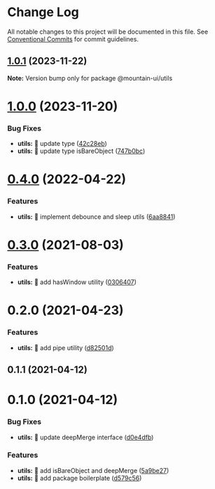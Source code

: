 # Change Log

All notable changes to this project will be documented in this file.
See [Conventional Commits](https://conventionalcommits.org) for commit guidelines.

## [1.0.1](https://github.com/tonyghiani/mountain-ui/compare/@mountain-ui/utils@1.0.0...@mountain-ui/utils@1.0.1) (2023-11-22)

**Note:** Version bump only for package @mountain-ui/utils

# [1.0.0](https://github.com/tonyghiani/mountain-ui/compare/@mountain-ui/utils@0.4.0...@mountain-ui/utils@1.0.0) (2023-11-20)

### Bug Fixes

- **utils:** 🐛 update type ([42c28eb](https://github.com/tonyghiani/mountain-ui/commit/42c28eb330865e0e44ec2a6e2c1814d9496f4f98))
- **utils:** 🐛 update type isBareObject ([747b0bc](https://github.com/tonyghiani/mountain-ui/commit/747b0bc555987d434771dd78b57048fc6b6b8f42))

# [0.4.0](https://github.com/tonyghiani/mountain-ui/compare/@mountain-ui/utils@0.3.0...@mountain-ui/utils@0.4.0) (2022-04-22)

### Features

- **utils:** 🎸 implement debounce and sleep utils ([6aa8841](https://github.com/tonyghiani/mountain-ui/commit/6aa88415767ce92686f198e8588a8bd8454e4909))

# [0.3.0](https://github.com/tonyghiani/mountain-ui/compare/@mountain-ui/utils@0.2.0...@mountain-ui/utils@0.3.0) (2021-08-03)

### Features

- **utils:** 🎸 add hasWindow utility ([0306407](https://github.com/tonyghiani/mountain-ui/commit/030640761f1f0138ed80cc9a526397b02f36f878))

# 0.2.0 (2021-04-23)

### Features

- **utils:** 🎸 add pipe utility ([d82501d](https://github.com/tonyghiani/mountain-ui/commit/d82501db974829323fa419b8e0c165ddff366aa3))

## 0.1.1 (2021-04-12)

# 0.1.0 (2021-04-12)

### Bug Fixes

- **utils:** 🐛 update deepMerge interface ([d0e4dfb](https://github.com/tonyghiani/mountain-ui/commit/d0e4dfb587c3d342bbefdf28bb46103b49df31f4))

### Features

- **utils:** 🎸 add isBareObject and deepMerge ([5a9be27](https://github.com/tonyghiani/mountain-ui/commit/5a9be279473f4c6defb907302675ec7af29f75d0))
- **utils:** 🎸 add package boilerplate ([d579c56](https://github.com/tonyghiani/mountain-ui/commit/d579c5663d0b29ce8af523141a1cc5cecd0cdde4))
